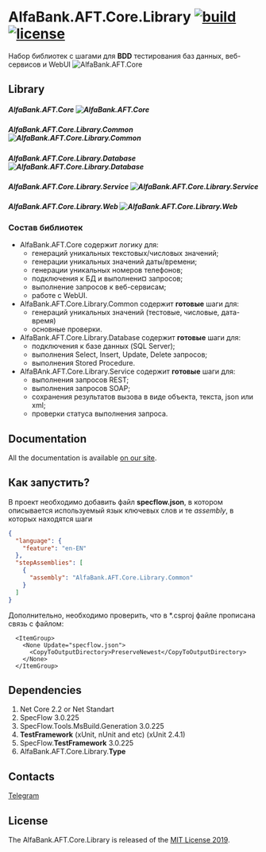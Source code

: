 [license]: https://github.com/alfa-laboratory/AlfaBank.AFT.Core.Library/blob/master/LICENSE "MIT License 2019"
[wiki]: https://github.com/alfa-laboratory/AlfaBank.AFT.Core.Library/wiki "Wiki"

# AlfaBank.AFT.Core.Library [![build](https://ci.appveyor.com/api/projects/status/j33s710ss3f0nf4u?svg=true)](https://ci.appveyor.com/project/egorsh0/alfabank-aft-core-library) [![license](https://img.shields.io/github/license/alfa-laboratory/AlfaBank.AFT.Core.Library)](https://github.com/alfa-laboratory/AlfaBank.AFT.Core.Library/blob/master/LICENSE)
Набор библиотек с шагами для **BDD** тестирования баз данных, веб-сервисов и WebUI
![AlfaBank.AFT.Core ](https://img.shields.io/nuget/dt/AlfaBank.AFT.Core)

## Library
 ##### *AlfaBank.AFT.Core* ![AlfaBank.AFT.Core](https://img.shields.io/nuget/dt/AlfaBank.AFT.Core)
 ##### *AlfaBank.AFT.Core.Library.Common* ![AlfaBank.AFT.Core.Library.Common](https://img.shields.io/nuget/dt/AlfaBank.AFT.Core.Library.Common) 
 ##### *AlfaBank.AFT.Core.Library.Database* ![AlfaBank.AFT.Core.Library.Database](https://img.shields.io/nuget/dt/AlfaBank.AFT.Core.Library.Database)
 ##### *AlfaBank.AFT.Core.Library.Service* ![AlfaBank.AFT.Core.Library.Service](https://img.shields.io/nuget/dt/AlfaBank.AFT.Core.Library.Service)
 ##### *AlfaBank.AFT.Core.Library.Web* ![AlfaBank.AFT.Core.Library.Web](https://img.shields.io/nuget/dt/AlfaBank.AFT.Core.Library.Web)

### Состав библиотек

* AlfaBank.AFT.Core	содержит логику для:
  - генераций уникальных текстовых/числовых значений;
  - генерации уникальных значений даты/времени;
  - генерации уникальных номеров телефонов;
  - подключения к БД и выполнени¤ запросов;
  - выполнение запросов к веб-сервисам;
  - работе с WebUI.
* AlfaBank.AFT.Core.Library.Common содержит **готовые** шаги для:
  - генераций уникальных значений (тестовые, числовые, дата-время)
  - основные проверки.
* AlfaBank.AFT.Core.Library.Database содержит **готовые** шаги для:
  - подключения к базе данных (SQL Server);
  - выполнения Select, Insert, Update, Delete запросов;
  - выполнения Stored Procedure.
* AlfaBAnk.AFT.Core.Library.Service содержит **готовые** шаги для:
  - выполнения запросов REST;
  - выполнения запросов SOAP;
  - сохранения результатов вызова в виде объекта, текста, json или xml;
  - проверки статуса выполнения запроса.

## Documentation

All the documentation is available [on our site][wiki].

## Как запустить?

В проект необходимо добавить файл **specflow.json**, в котором описывается используемый язык ключевых слов и те *assembly*, в которых находятся шаги

``` json
{
  "language": {
    "feature": "en-EN"
  },
  "stepAssemblies": [
    {
      "assembly": "AlfaBank.AFT.Core.Library.Common"
    }
  ]
}
```

Дополнительно, необходимо проверить, что в *.csproj файле прописана связь с файлом:

``` csproj
  <ItemGroup>
    <None Update="specflow.json">
      <CopyToOutputDirectory>PreserveNewest</CopyToOutputDirectory>
    </None>
  </ItemGroup>
```

## Dependencies 
1. Net Core 2.2 or Net Standart
1. SpecFlow 3.0.225
2. SpecFlow.Tools.MsBuild.Generation 3.0.225
3. **TestFramework** (xUnit, nUnit and etc) (xUnit 2.4.1)
4. SpecFlow.**TestFramework** 3.0.225
5. AlfaBank.AFT.Core.Library.**Type**

## Contacts

[Telegram](https://t.me/AlfaBankAFTCore)

## License

The AlfaBank.AFT.Core.Library is released of the [MIT License 2019][license].
